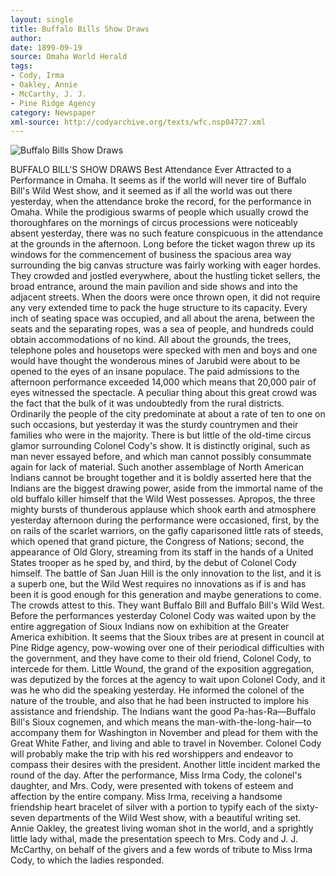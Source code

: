 ```yaml
---
layout: single
title: Buffalo Bills Show Draws
author: 
date: 1899-09-19
source: Omaha World Herald
tags:
- Cody, Irma
- Oakley, Annie
- McCarthy, J. J.
- Pine Ridge Agency
category: Newspaper
xml-source: http://codyarchive.org/texts/wfc.nsp04727.xml
---
```


![Buffalo Bills Show Draws](http://codyarchive.org/figures/250/wfc.nsp04727.1.jpg "Buffalo Bills Show Draws")

BUFFALO BILL'S SHOW DRAWS
Best Attendance Ever Attracted to a Performance in Omaha.
It seems as if the world will never tire of Buffalo Bill's Wild West show, and it seemed as if all the world was out there yesterday, when the attendance broke the record, for the performance in Omaha. While the prodigious swarms of people which usually crowd the thoroughfares on the mornings of circus processions were noticeably absent yesterday, there was no such feature conspicuous in the attendance at the grounds in the afternoon.
Long before the ticket wagon threw up its windows for the commencement of business the spacious area way surrounding the big canvas structure was fairly working with eager hordes. They crowded and jostled everywhere, about the hustling ticket sellers, the broad entrance, around the main pavilion and side shows and into the adjacent streets. When the doors were once thrown open, it did not require any very extended time to pack the huge structure to its capacity. Every inch of seating space was occupied, and all about the arena, between the seats and the separating ropes, was a sea of people, and hundreds could obtain accommodations of no kind. All about the grounds, the trees, telephone poles and housetops were specked with men and boys and one would have thought the wonderous mines of Jarubid were about to be opened to the eyes of an insane populace. The paid admissions to the afternoon performance exceeded 14,000 which means that 20,000 pair of eyes witnessed the spectacle. A peculiar thing about this great crowd was the fact that the bulk of it was undoubtedly from the rural districts. Ordinarily the people of the city predominate at about a rate of ten to one on such occasions, but yesterday it was the sturdy countrymen and their families who were in the majority.
There is but little of the old-time circus glamor surrounding Colonel Cody's show. It is distinctly original, such as man never essayed before, and which man cannot possibly consummate again for lack of material. Such another assemblage of North American Indians cannot be brought together and it is boldly asserted here that the Indians are the biggest drawing power, aside from the immortal name of the old buffalo killer himself that the Wild West possesses. Apropos, the three mighty bursts of thunderous applause which shook earth and atmosphere yesterday afternoon during the performance were occasioned, first, by the on rails of the scarlet warriors, on the gafly caparisoned little rats of steeds, which opened that grand picture, the Congress of Nations; second, the appearance of Old Glory, streaming from its staff in the hands of a United States trooper as he sped by, and third, by the debut of Colonel Cody himself.
The battle of San Juan Hill is the only innovation to the list, and it is a superb one, but the Wild West requires no innovations as if is and has been it is good enough for this generation and maybe generations to come. The crowds attest to this. They want Buffalo Bill and Buffalo Bill's Wild West.
Before the performances yesterday Colonel Cody was waited upon by the entire aggregation of Sioux Indians now on exhibition at the Greater America exhibition. It seems that the Sioux tribes are at present in council at Pine Ridge agency, pow-wowing over one of their periodical difficulties with the government, and they have come to their old friend, Colonel Cody, to intercede for them. Little Wound, the grand of the exposition aggregation, was deputized by the forces at the agency to wait upon Colonel Cody, and it was he who did the speaking yesterday. He informed the colonel of the nature of the trouble, and also that he had been instructed to implore his assistance and friendship. The Indians want the good Pa-has-Ra—Buffalo Bill's Sioux cognemen, and which means the man-with-the-long-hair—to accompany them for Washington in November and plead for them with the Great White Father, and living and able to travel in November. Colonel Cody will probably make the trip with his red worshippers and endeavor to compass their desires with the president.
Another little incident marked the round of the day. After the performance, Miss Irma Cody, the colonel's daughter, and Mrs. Cody, were presented with tokens of esteem and affection by the entire company. Miss Irma, receiving a handsome friendship heart bracelet of silver with a portion to typify each of the sixty-seven departments of the Wild West show, with a beautiful writing set. Annie Oakley, the greatest living woman shot in the world, and a sprightly little lady withal, made the presentation speech to Mrs. Cody and J. J. McCarthy, on behalf of the givers and a few words of tribute to Miss Irma Cody, to which the ladies responded.